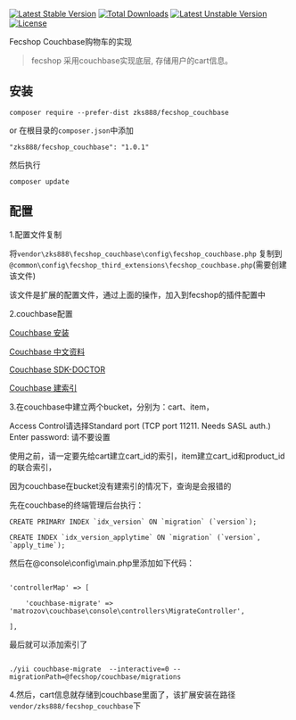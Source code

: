 [![Latest Stable Version](https://poser.pugx.org/zks888/fecshop_couchbase/v/stable)](https://packagist.org/packages/zks888/fecshop_couchbase)
[![Total Downloads](https://poser.pugx.org/zks888/fecshop_couchbase/downloads)](https://packagist.org/packages/zks888/fecshop_couchbase)
[![Latest Unstable Version](https://poser.pugx.org/zks888/fecshop_couchbase/v/unstable)](https://packagist.org/packages/zks888/fecshop_couchbase)
[![License](https://poser.pugx.org/zks888/fecshop_couchbase/license)](https://packagist.org/packages/zks888/fecshop_couchbase)

Fecshop Couchbase购物车的实现

> fecshop 采用couchbase实现底层, 存储用户的cart信息。


安装
-------

```
composer require --prefer-dist zks888/fecshop_couchbase
```

or 在根目录的`composer.json`中添加

```
"zks888/fecshop_couchbase": "1.0.1"

```

然后执行

```
composer update
```

配置
-----

1.配置文件复制

将`vendor\zks888\fecshop_couchbase\config\fecshop_couchbase.php` 复制到
`@common\config\fecshop_third_extensions\fecshop_couchbase.php`(需要创建该文件)

该文件是扩展的配置文件，通过上面的操作，加入到fecshop的插件配置中

2.couchbase配置

[Couchbase 安装](https://github.com/matrozov/yii2-couchbase)

[Couchbase 中文资料](https://couchbase.shujuwajue.com/chapter1.html)

[Couchbase SDK-DOCTOR](https://github.com/couchbaselabs/sdk-doctor/releases/tag/v1.0.1)

[Couchbase 建索引](https://docs.couchbase.com/server/6.0/n1ql/n1ql-language-reference/createindex.html)

3.在couchbase中建立两个bucket，分别为：cart、item，

Access Control请选择Standard port (TCP port 11211. Needs SASL auth.) Enter password: 请不要设置

使用之前，请一定要先给cart建立cart_id的索引，item建立cart_id和product_id的联合索引，

因为couchbase在bucket没有建索引的情况下，查询是会报错的

先在couchbase的终端管理后台执行：

```
CREATE PRIMARY INDEX `idx_version` ON `migration` (`version`);

CREATE INDEX `idx_version_applytime` ON `migration` (`version`, `apply_time`);

```

然后在@console\config\main.php里添加如下代码：

```

'controllerMap' => [

    'couchbase-migrate' => 'matrozov\couchbase\console\controllers\MigrateController',

],

```

最后就可以添加索引了

```

./yii couchbase-migrate  --interactive=0 --migrationPath=@fecshop/couchbase/migrations

```

4.然后，cart信息就存储到couchbase里面了，该扩展安装在路径 `vendor/zks888/fecshop_couchbase`下
